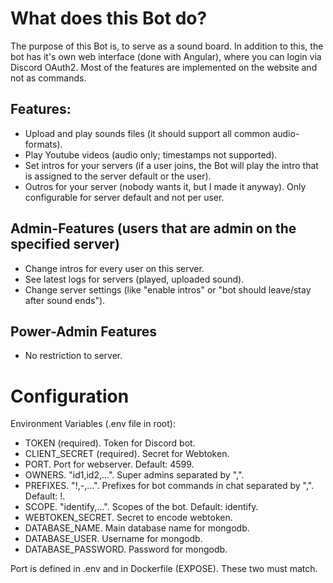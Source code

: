 # What does this Bot do?
The purpose of this Bot is, to serve as a sound board. In addition to this, the bot has it's own web interface (done with Angular), where you can login via Discord OAuth2.
Most of the features are implemented on the website and not as commands.

## Features:
- Upload and play sounds files (it should support all common audio-formats).
- Play Youtube videos (audio only; timestamps not supported).
- Set intros for your servers (if a user joins, the Bot will play the intro that is assigned to the server default or the user).
- Outros for your server (nobody wants it, but I made it anyway). Only configurable for server default and not per user.

## Admin-Features (users that are admin on the specified server)
- Change intros for every user on this server.
- See latest logs for servers (played, uploaded sound).
- Change server settings (like "enable intros" or "bot should leave/stay after sound ends").

## Power-Admin Features
- No restriction to server.

# Configuration
Environment Variables (.env file in root):
- TOKEN (required). Token for Discord bot.
- CLIENT_SECRET (required). Secret for Webtoken.
- PORT. Port for webserver. Default: 4599.
- OWNERS. "id1,id2,...". Super admins separated by ",".
- PREFIXES. "!,-,...". Prefixes for bot commands in chat separated by ",". Default: !.
- SCOPE. "identify,...". Scopes of the bot. Default: identify.
- WEBTOKEN_SECRET. Secret to encode webtoken.
- DATABASE_NAME. Main database name for mongodb.
- DATABASE_USER. Username for mongodb.
- DATABASE_PASSWORD. Password for mongodb.

Port is defined in .env and in Dockerfile (EXPOSE). These two must match.
